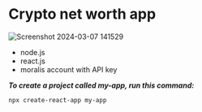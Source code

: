 # Crypto net worth app 

![Screenshot 2024-03-07 141529](https://github.com/DCVglobalnetwork/crypto-networth/assets/105791829/08e80d96-67c5-4826-ba9e-2e31ee39a703)


* node.js
* react.js
* moralis account with API key 

***To create a project called my-app, run this command:***
```shell
npx create-react-app my-app
```
